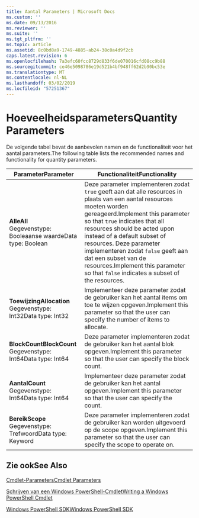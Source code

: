 ```yaml
---
title: Aantal Parameters | Microsoft Docs
ms.custom: ''
ms.date: 09/13/2016
ms.reviewer: ''
ms.suite: ''
ms.tgt_pltfrm: ''
ms.topic: article
ms.assetid: 8c0bd8a9-1749-4885-ab24-38c0a4d9f2cb
caps.latest.revision: 6
ms.openlocfilehash: 7a3efc60fcc8729d833f6de070016cfd08cc9b88
ms.sourcegitcommit: ce46e5098786e19d521b4bf948ff62d2b90bc53e
ms.translationtype: MT
ms.contentlocale: nl-NL
ms.lasthandoff: 03/02/2019
ms.locfileid: "57251367"
---
```

# <a name="quantity-parameters"></a><span data-ttu-id="4614e-102">Hoeveelheidsparameters</span><span class="sxs-lookup"><span data-stu-id="4614e-102">Quantity Parameters</span></span>

<span data-ttu-id="4614e-103">De volgende tabel bevat de aanbevolen namen en de functionaliteit voor het aantal parameters.</span><span class="sxs-lookup"><span data-stu-id="4614e-103">The following table lists the recommended names and functionality for quantity parameters.</span></span>

|<span data-ttu-id="4614e-104">Parameter</span><span class="sxs-lookup"><span data-stu-id="4614e-104">Parameter</span></span>|<span data-ttu-id="4614e-105">Functionaliteit</span><span class="sxs-lookup"><span data-stu-id="4614e-105">Functionality</span></span>|
|---|---|
|<span data-ttu-id="4614e-106">**Alle**</span><span class="sxs-lookup"><span data-stu-id="4614e-106">**All**</span></span><br><span data-ttu-id="4614e-107">Gegevenstype: Booleaanse waarde</span><span class="sxs-lookup"><span data-stu-id="4614e-107">Data type: Boolean</span></span>|<span data-ttu-id="4614e-108">Deze parameter implementeren zodat `true` geeft aan dat alle resources in plaats van een aantal resources moeten worden gereageerd.</span><span class="sxs-lookup"><span data-stu-id="4614e-108">Implement this parameter so that `true` indicates that all resources should be acted upon instead of a default subset of resources.</span></span> <span data-ttu-id="4614e-109">Deze parameter implementeren zodat `false` geeft aan dat een subset van de resources.</span><span class="sxs-lookup"><span data-stu-id="4614e-109">Implement this parameter so that `false` indicates a subset of the resources.</span></span>|
|<span data-ttu-id="4614e-110">**Toewijzing**</span><span class="sxs-lookup"><span data-stu-id="4614e-110">**Allocation**</span></span><br><span data-ttu-id="4614e-111">Gegevenstype: Int32</span><span class="sxs-lookup"><span data-stu-id="4614e-111">Data type: Int32</span></span>|<span data-ttu-id="4614e-112">Implementeer deze parameter zodat de gebruiker kan het aantal items om toe te wijzen opgeven.</span><span class="sxs-lookup"><span data-stu-id="4614e-112">Implement this parameter so that the user can specify the number of items to allocate.</span></span>|
|<span data-ttu-id="4614e-113">**BlockCount**</span><span class="sxs-lookup"><span data-stu-id="4614e-113">**BlockCount**</span></span><br><span data-ttu-id="4614e-114">Gegevenstype: Int64</span><span class="sxs-lookup"><span data-stu-id="4614e-114">Data type: Int64</span></span>|<span data-ttu-id="4614e-115">Deze parameter implementeren zodat de gebruiker kan het aantal blok opgeven.</span><span class="sxs-lookup"><span data-stu-id="4614e-115">Implement this parameter so that the user can specify the block count.</span></span>|
|<span data-ttu-id="4614e-116">**Aantal**</span><span class="sxs-lookup"><span data-stu-id="4614e-116">**Count**</span></span><br><span data-ttu-id="4614e-117">Gegevenstype: Int64</span><span class="sxs-lookup"><span data-stu-id="4614e-117">Data type: Int64</span></span>|<span data-ttu-id="4614e-118">Implementeer deze parameter zodat de gebruiker kan het aantal opgeven.</span><span class="sxs-lookup"><span data-stu-id="4614e-118">Implement this parameter so that the user can specify the count.</span></span>|
|<span data-ttu-id="4614e-119">**Bereik**</span><span class="sxs-lookup"><span data-stu-id="4614e-119">**Scope**</span></span><br><span data-ttu-id="4614e-120">Gegevenstype: Trefwoord</span><span class="sxs-lookup"><span data-stu-id="4614e-120">Data type: Keyword</span></span>|<span data-ttu-id="4614e-121">Deze parameter implementeren zodat de gebruiker kan worden uitgevoerd op de scope opgeven.</span><span class="sxs-lookup"><span data-stu-id="4614e-121">Implement this parameter so that the user can specify the scope to operate on.</span></span>|

## <a name="see-also"></a><span data-ttu-id="4614e-122">Zie ook</span><span class="sxs-lookup"><span data-stu-id="4614e-122">See Also</span></span>

[<span data-ttu-id="4614e-123">Cmdlet-Parameters</span><span class="sxs-lookup"><span data-stu-id="4614e-123">Cmdlet Parameters</span></span>](./cmdlet-parameters.md)

[<span data-ttu-id="4614e-124">Schrijven van een Windows PowerShell-Cmdlet</span><span class="sxs-lookup"><span data-stu-id="4614e-124">Writing a Windows PowerShell Cmdlet</span></span>](./writing-a-windows-powershell-cmdlet.md)

[<span data-ttu-id="4614e-125">Windows PowerShell SDK</span><span class="sxs-lookup"><span data-stu-id="4614e-125">Windows PowerShell SDK</span></span>](../windows-powershell-reference.md)
